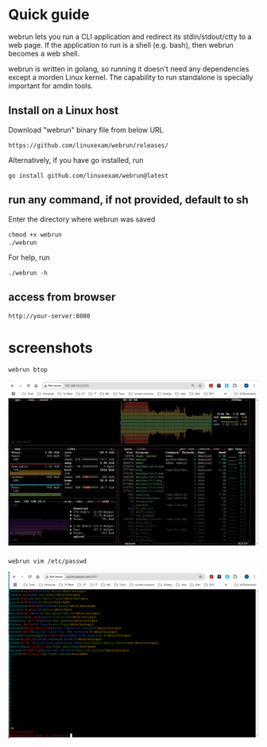 # Quick guide
webrun lets you run a CLI application and redirect its stdin/stdout/ctty to a web page.
If the application to run is a shell (e.g. bash), then webrun becomes a web shell.

webrun is written in golang, so running it doesn't need any dependencies except a morden Linux kernel.
The capability to run standalone is specially important for amdin tools.

## Install on a Linux host
Download "webrun" binary file from below URL
```
https://github.com/linuxexam/webrun/releases/
```
Alternatively, if you have go installed, run
```
go install github.com/linuxexam/webrun@latest
```

## run any command, if not provided, default to sh
Enter the directory where webrun was saved 
```
chmod +x webrun
./webrun
```
For help, run
```
./webrun -h
```

## access from browser
```
http://your-server:8080
```
# screenshots
```
webrun btop
```
![image](examples/webrun_btop.png)

```
webrun vim /etc/passwd
```
![image](examples/webrun_vim.png)